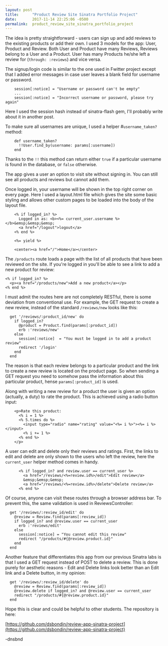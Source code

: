 ```yaml
---
layout: post
title:      "Product Review Site Sinatra Portfolio Project"
date:       2017-11-14 22:25:06 -0500
permalink:  product_review_site_sinatra_portfolio_project
---
```



The idea is pretty straightforward - users can sign up and add reviews to the existing products or add their own. I used 3 models for the app: User, Product and Review. Both User and Product have many Reviews, Reviews belong to a User and a Product. User has many Products he/she left a review for (`through: :reviews`) and vice versa. 

The signup/login code is similar to the one used in Fwitter project except that I added error messages in case user leaves a blank field for username or password. 

```
    session[:notice] = "Username or password can't be empty"
    ...
    session[:notice] = "Incorrect username or password, please try again"
```

Here I used the session hash instead of sinatra-flash gem, I'll probably write about it in another post.

To make sure all usernames are unique, I used a helper #`username_taken?` method: 

```
    def username_taken?
      !!User.find_by(username: params[:username])
    end
```

Thanks to the `!!` this method can return either `true` if a particular username is found in the database, or `false` otherwise.

The app gives a user an option to visit site without signing in. You can still see all products and reviews but cannot add them.

Once logged in, your username will be shown in the top right corner on every page. Here I used a layout.html file which gives the site some basic styling and allows other custom pages to be loaded into the body of the layout file.

```
    <% if logged_in? %>
      Logged in as: <b><%= current_user.username %></b>&emsp;&emsp;&emsp;
      <a href="/logout">logout</a>
    <% end %>

    <%= yield %>

    <center><a href="/">Home</a></center>
```

The `/products` route loads a page with the list of all products that have been reviewed on the site. If you're logged in you'll be able to see a link to add a new product for review: 

```
<% if logged_in? %>
  <p><a href="/products/new">Add a new product</a></p>
<% end %>
```

I must admit the routes here are not completely RESTful, there is some deviation from conventional use. For example, the GET request to create a new review, instead of the standard `/reviews/new` looks like this: 

```
  get '/reviews/:product_id/new' do
    if logged_in?
      @product = Product.find(params[:product_id])
      erb :'reviews/new'
    else
      session[:notice]  = "You must be logged in to add a product review"
      redirect '/login'
    end
  end
```

The reason is that each review belongs to a particular product and the link to create a new review is located on the product page. So when sending a GET request you need to somehow pass the information about this particular product, hense `params[:product_id]` is used.

Along with writing a new review for a product the user is given an option (actually, a duty) to rate the product. This is achieved using a radio button input: 

```
    <p>Rate this product:
      <% i = 1 %>
      <% 5.times do %>
        <input type="radio" name="rating" value="<%= i %>"><%= i %></input>
        <% i += 1 %>
      <% end %>
    </p>
```

A user can edit and delete only their reviews and ratings. First, the links to edit and delete are only shown to the users who left the review, here the `current_user` helper method comes in handy.

```
      <% if logged_in? and review.user == current_user %>
        <a href="/reviews/<%=review.id%>/edit">Edit review</a>
        &emsp;&emsp;&emsp;
        <a href="/reviews/<%=review.id%>/delete">Delete review</a>
      <% end %>
```

Of course, anyone can visit these routes through a browser address bar. To prevent this, the same validation is used in ReviewsController: 

```
  get '/reviews/:review_id/edit' do
    @review = Review.find(params[:review_id])
    if logged_in? and @review.user == current_user
      erb :'reviews/edit'
    else
      session[:notice] = "You cannot edit this review"
      redirect "/products/#{@review.product.id}"
    end
  end
```

Another feature that differentiates this app from our previous Sinatra labs is that I used a GET request instead of POST to delete a review. This is done purely for aesthetic reasons - Edit and Delete links look better than an Edit link and a Delete button, in my opinion: 

```
  get '/reviews/:review_id/delete' do
    @review = Review.find(params[:review_id])
    @review.delete if logged_in? and @review.user == current_user
    redirect "/products/#{@review.product.id}"
  end
```

Hope this is clear and could be helpful to other students. The repository is here: 

[https://github.com/dsbondin/review-app-sinatra-project](https://github.com/dsbondin/review-app-sinatra-project)

-dnsbnd
